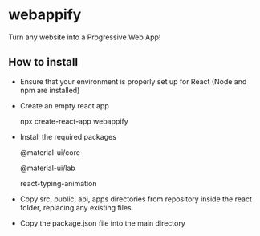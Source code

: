 # webappify

Turn any website into a Progressive Web App!

## How to install

- Ensure that your environment is properly set up for React (Node and npm are installed)
- Create an empty react app

  npx create-react-app webappify

- Install the required packages

  @material-ui/core

  @material-ui/lab
  
  react-typing-animation

- Copy src, public, api, apps directories from repository inside the react folder, replacing any existing files.
- Copy the package.json file into the main directory
